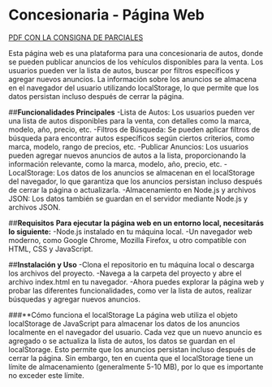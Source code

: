 # Concesionaria - Página Web
[PDF CON LA CONSIGNA DE PARCIALES](https://github.com/valentinlaplume/Web_Concesionaria_Labo3/blob/master/Segundo%20parcial%20-%202022%20-%20Tema1.pdf)

Esta página web es una plataforma para una concesionaria de autos, donde se pueden publicar anuncios de los vehículos disponibles para la venta.
Los usuarios pueden ver la lista de autos, buscar por filtros específicos y agregar nuevos anuncios.
La información sobre los anuncios se almacena en el navegador del usuario utilizando localStorage, lo que permite que los datos persistan incluso después de cerrar la página.

##**Funcionalidades Principales**
-Lista de Autos: Los usuarios pueden ver una lista de autos disponibles para la venta, con detalles como la marca, modelo, año, precio, etc.
-Filtros de Búsqueda: Se pueden aplicar filtros de búsqueda para encontrar autos específicos según ciertos criterios, como marca, modelo, rango de precios, etc.
-Publicar Anuncios: Los usuarios pueden agregar nuevos anuncios de autos a la lista, proporcionando la información relevante, como la marca, modelo, año, precio, etc.
-LocalStorage: Los datos de los anuncios se almacenan en el localStorage del navegador, lo que garantiza que los anuncios persistan incluso después de cerrar la página o actualizarla.
-Almacenamiento en Node.js y archivos JSON: Los datos también se guardan en el servidor mediante Node.js y archivos JSON.

##**Requisitos**
**Para ejecutar la página web en un entorno local, necesitarás lo siguiente:**
-Node.js instalado en tu máquina local.
-Un navegador web moderno, como Google Chrome, Mozilla Firefox, u otro compatible con HTML, CSS y JavaScript.

##**Instalación y Uso**
-Clona el repositorio en tu máquina local o descarga los archivos del proyecto.
-Navega a la carpeta del proyecto y abre el archivo index.html en tu navegador.
-Ahora puedes explorar la página web y probar las diferentes funcionalidades, como ver la lista de autos, realizar búsquedas y agregar nuevos anuncios.

###**Cómo funciona el localStorage
La página web utiliza el objeto localStorage de JavaScript para almacenar los datos de los anuncios localmente en el navegador del usuario. 
Cada vez que un nuevo anuncio es agregado o se actualiza la lista de autos, los datos se guardan en el localStorage. 
Esto permite que los anuncios persistan incluso después de cerrar la página. 
Sin embargo, ten en cuenta que el localStorage tiene un límite de almacenamiento (generalmente 5-10 MB), por lo que es importante no exceder este límite.
